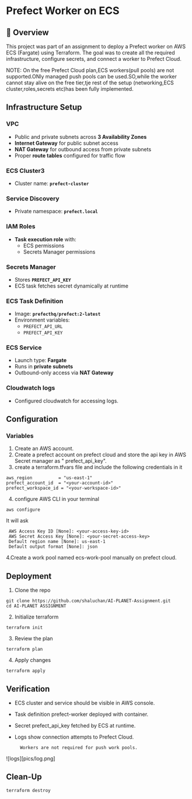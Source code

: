 # Prefect Worker on ECS 

## 📌 Overview
This project was part of an assignment to deploy a Prefect worker on AWS ECS (Fargate) using Terraform.
The goal was to create all the required infrastructure, configure secrets, and connect a worker to Prefect Cloud.

NOTE: On the free Prefect Cloud plan,ECS workers(pull pools) are not supported.ONly managed push pools can be used.SO,while the worker cannot stay alive on the free tier,tje rest of the setup (networking,ECS cluster,roles,secrets etc)has been fully implemented.

## Infrastructure Setup

### VPC
- Public and private subnets across **3 Availability Zones**
- **Internet Gateway** for public subnet access
- **NAT Gateway** for outbound access from private subnets
- Proper **route tables** configured for traffic flow

### ECS Cluster3
- Cluster name: **`prefect-cluster`**

### Service Discovery
- Private namespace: **`prefect.local`**

### IAM Roles
- **Task execution role** with:
  - ECS permissions
  - Secrets Manager permissions

### Secrets Manager
- Stores **`PREFECT_API_KEY`**
- ECS task fetches secret dynamically at runtime

### ECS Task Definition
- Image: **`prefecthq/prefect:2-latest`**
- Environment variables:
  - `PREFECT_API_URL`
  - `PREFECT_API_KEY`

### ECS Service
- Launch type: **Fargate**
- Runs in **private subnets**
- Outbound-only access via **NAT Gateway**

### Cloudwatch logs
- Configured cloudwatch for accessing logs.

## Configuration
### Variables
1. Create an AWS account.
2. Create a prefect account on prefect cloud and store the api key in AWS Secret manager as " prefect_api_key".
3. create a terraform.tfvars file and include the following credentials in it
```
aws_region          = "us-east-1"
prefect_account_id  = "<your-account-id>"
prefect_workspace_id = "<your-workspace-id>"
```
4. configure AWS CLI in your terminal
 ```
 aws configure
 ```
  It will ask
 ```
  AWS Access Key ID [None]: <your-access-key-id>
  AWS Secret Access Key [None]: <your-secret-access-key>
  Default region name [None]: us-east-1
  Default output format [None]: json
  ```
4.Create a work pool named ecs-work-pool manually on prefect cloud.
## Deployment
 1. Clone the repo
   ```
   git clone https://github.com/shaluchan/AI-PLANET-Assignment.git
   cd AI-PLANET ASSIGNMENT
   ```
 2. Initialize terraform
   ```
   terraform init
   ```
 3. Review the plan
   ```
   terraform plan
   ```
 4. Apply changes
   ```
   terraform apply
   ```

## Verification

- ECS cluster and service should be visible in AWS console.

- Task definition prefect-worker deployed with container.

- Secret prefect_api_key fetched by ECS at runtime.

- Logs show connection attempts to Prefect Cloud.

  ```
    Workers are not required for push work pools.
  ```
![logs][pics/log.png]

## Clean-Up
  ```
  terraform destroy
  ```




